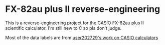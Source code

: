 # FX-82au plus II reverse-engineering

This is a reverse-engineering project for the CASIO FX-82au plus II scientific calculator.
I'm still new to C so pls don't judge.

Most of the data labels are from [user202729's work on CASIO calculators](https://github.com/user202729/fxesplus/blob/master/82espa/labels)
